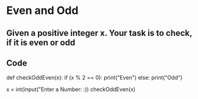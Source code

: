 # Even and Odd

## Given a positive integer x. Your task is to check, if it is even or odd

## Code

def checkOddEven(x):
    if (x % 2 == 0):
        print("Even")
    else:
        print("Odd")
        
x = int(input("Enter a Number: :))
checkOddEven(x)
